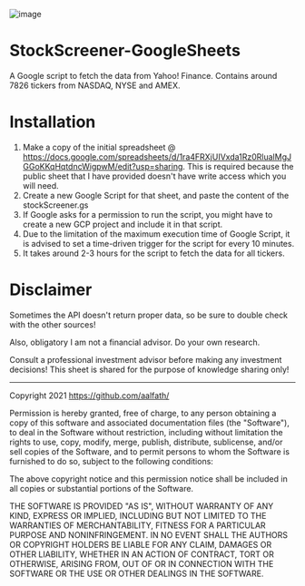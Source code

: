 ![image](https://user-images.githubusercontent.com/7084258/148468038-2954e79c-b713-4197-8849-f62df051f53a.png)

# StockScreener-GoogleSheets
A Google script to fetch the data from Yahoo! Finance. Contains around 7826 tickers from NASDAQ, NYSE and AMEX.

# Installation
1. Make a copy of the initial spreadsheet @ https://docs.google.com/spreadsheets/d/1ra4FRXjUIVxda1Rz0RlualMgJGGoKKqHqtdncWigpwM/edit?usp=sharing. This is required because the public sheet that I have provided doesn't have write access which you will need.
2. Create a new Google Script for that sheet, and paste the content of the stockScreener.gs
3. If Google asks for a permission to run the script, you might have to create a new GCP project and include it in that script.
4. Due to the limitation of the maximum execution time of Google Script, it is advised to set a time-driven trigger for the script for every 10 minutes.
5. It takes around 2-3 hours for the script to fetch the data for all tickers.

# Disclaimer
Sometimes the API doesn't return proper data, so be sure to double check with the other sources!

Also, obligatory I am not a financial advisor. Do your own research.

Consult a professional investment advisor before making any investment decisions! This sheet is shared for the purpose of knowledge sharing only!

---

Copyright 2021 https://github.com/aalfath/

Permission is hereby granted, free of charge, to any person obtaining a copy of this software and associated documentation files (the "Software"), to deal in the Software without restriction, including without limitation the rights to use, copy, modify, merge, publish, distribute, sublicense, and/or sell copies of the Software, and to permit persons to whom the Software is furnished to do so, subject to the following conditions:

The above copyright notice and this permission notice shall be included in all copies or substantial portions of the Software.

THE SOFTWARE IS PROVIDED "AS IS", WITHOUT WARRANTY OF ANY KIND, EXPRESS OR IMPLIED, INCLUDING BUT NOT LIMITED TO THE WARRANTIES OF MERCHANTABILITY, FITNESS FOR A PARTICULAR PURPOSE AND NONINFRINGEMENT. IN NO EVENT SHALL THE AUTHORS OR COPYRIGHT HOLDERS BE LIABLE FOR ANY CLAIM, DAMAGES OR OTHER LIABILITY, WHETHER IN AN ACTION OF CONTRACT, TORT OR OTHERWISE, ARISING FROM, OUT OF OR IN CONNECTION WITH THE SOFTWARE OR THE USE OR OTHER DEALINGS IN THE SOFTWARE.
